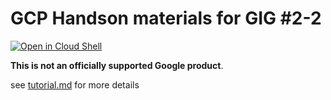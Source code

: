 # GCP Handson materials for GIG #2-2

[![Open in Cloud Shell](https://gstatic.com/cloudssh/images/open-btn.png)](https://ssh.cloud.google.com/cloudshell/open?cloudshell_git_repo=https://github.com/GoogleCloudPlatform/gcp-getting-started-lab-jp&cloudshell_working_dir=gig/gig02-02&cloudshell_tutorial=tutorial.md)

**This is not an officially supported Google product**.

see [tutorial.md](tutorial.md) for more details

